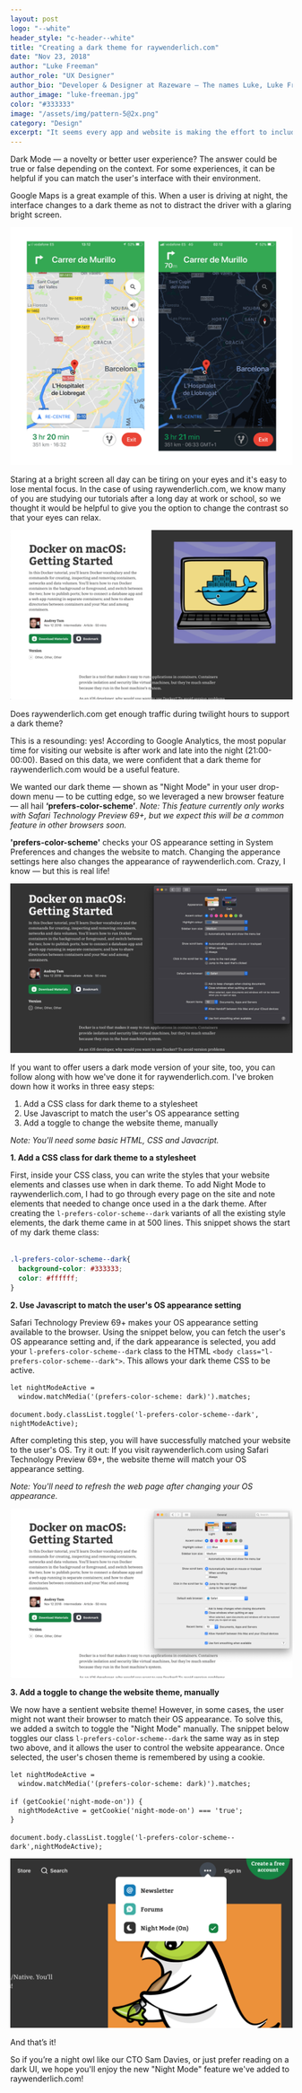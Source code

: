 ```yaml
---
layout: post
logo: "--white"
header_style: "c-header--white"
title: "Creating a dark theme for raywenderlich.com"
date: "Nov 23, 2018"
author: "Luke Freeman"
author_role: "UX Designer"
author_bio: "Developer & Designer at Razeware — The names Luke, Luke Freeman..."
author_image: "luke-freeman.jpg"
color: "#333333"
image: "/assets/img/pattern-5@2x.png"
category: "Design"
excerpt: "It seems every app and website is making the effort to include a dark theme recently. Here we document why and how we created one for raywenderlich.com"
---
```


Dark Mode — a novelty or better user experience? The answer could be true or false depending on the context. For some experiences, it can be helpful if you can match the user's interface with their environment.

Google Maps is a great example of this. When a user is driving at night, the interface changes to a dark theme as not to distract the driver with a glaring bright screen.

![](assets/img/2018-12-06/google-maps-night-node@2x.png)

Staring at a bright screen all day can be tiring on your eyes and it's easy to lose mental focus. In the case of using raywenderlich.com, we know many of you are studying our tutorials after a long day at work or school, so we thought it would be helpful to give you the option to change the contrast so that your eyes can relax. 

![](assets/img/2018-12-06/raywenderlich-choose-theme@2x.png)

Does raywenderlich.com get enough traffic during twilight hours to support a dark theme?

This is a resounding: yes! According to Google Analytics, the most popular time for visiting our website is after work and late into the night (21:00-00:00). Based on this data, we were confident that a dark theme for raywenderlich.com would be a useful feature.

We wanted our dark theme — shown as "Night Mode" in your user drop-down menu — to be cutting edge, so we leveraged a new browser feature — all hail **‘prefers-color-scheme’**. _Note: This feature currently only works with Safari Technology Preview 69+, but we expect this will be a common feature in other browsers soon._

**'prefers-color-scheme'** checks your OS appearance setting in System Preferences and changes the website to match. Changing the apperance settings here also changes the appearance of raywenderlich.com. Crazy, I know — but this is real life!

![](assets/img/2018-12-06/raywenderlich-dark-theme@2x.png)

If you want to offer users a dark mode version of your site, too, you can follow along with how we've done it for raywenderlich.com. I've broken down how it works in three easy steps: 

1. Add a CSS class for dark theme to a stylesheet
2. Use Javascript to match the user's OS appearance setting
3. Add a toggle to change the website theme, manually

_Note: You'll need some basic HTML, CSS and Javacript._

**1. Add a CSS class for dark theme to a stylesheet**

First, inside your CSS class, you can write the styles that your website elements and classes use when in dark theme. To add Night Mode to raywenderlich.com, I had to go through every page on the site and note elements that needed to change once used in a the dark theme. After creating the `l-prefers-color-scheme--dark` variants of all the existing style elements, the dark theme came in at 500 lines. This snippet shows the start of my dark theme class:


```css

.l-prefers-color-scheme--dark{
  background-color: #333333;
  color: #ffffff;
}

```


**2. Use Javascript to match the user's OS appearance setting**

Safari Technology Preview 69+ makes your OS appearance setting available to the browser. Using the snippet below, you can fetch the user's OS appearance setting and, if the dark appearance is selected, you add your ```l-prefers-color-scheme--dark``` class to the HTML ```<body class="l-prefers-color-scheme--dark">```. This allows your dark theme CSS to be active.

```
let nightModeActive =
  window.matchMedia('(prefers-color-scheme: dark)').matches;

document.body.classList.toggle('l-prefers-color-scheme--dark', nightModeActive);
```

After completing this step, you will have successfully matched your website to the user's OS. Try it out: If you visit raywenderlich.com using Safari Technology Preview 69+, the website theme will match your OS appearance setting. 

_Note: You'll need to refresh the web page after changing your OS appearance._

![](assets/img/2018-12-06/raywenderlich-light-theme@2x.png)


**3. Add a toggle to change the website theme, manually**

We now have a sentient website theme! However, in some cases, the user might not want their browser to match their OS appearance. To solve this, we added a switch to toggle the "Night Mode" manually. The snippet below toggles our class `l-prefers-color-scheme--dark` the same way as in step two above, and it allows the user to control the website appearance. Once selected, the user's chosen theme is remembered by using a cookie.

```
let nightModeActive =
  window.matchMedia('(prefers-color-scheme: dark)').matches;

if (getCookie('night-mode-on')) {
  nightModeActive = getCookie('night-mode-on') === 'true';
}

document.body.classList.toggle('l-prefers-color-scheme--dark',nightModeActive);
```

![](assets/img/2018-12-06/raywenderlich-theme-toggle@2x.png)


And that’s it! 

So if you’re a night owl like our CTO Sam Davies, or just prefer reading on a dark UI, we hope you'll enjoy the new "Night Mode" feature we've added to raywenderlich.com! 



